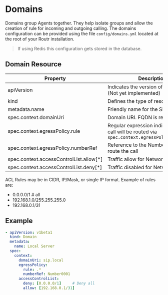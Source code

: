 # Domains

Domains group Agents together. They help isolate groups and allow the creation of rule for incoming and
outgoing calling. The domains configuration can be provided using the file `config/domains.yml` located at the root of your Routr installation.

> If using Redis this configuration gets stored in the database.

## Domain Resource

| Property | Description | Required |
| --- | --- | --- |
| apiVersion | Indicates the version of the resource (Not yet implemented)| Yes |
| kind | Defines the type of resource | Yes |
| metadata.name | Friendly name for the SIP domain | Yes |
| spec.context.domainUri | Domain URI. FQDN is recommended | Yes |
| spec.context.egressPolicy.rule | Regular expression indicating when a call will be routed via `spec.context.egressPolicy.numberRef` | No |
| spec.context.egressPolicy.numberRef | Reference to the Number that will route the call | No |
| spec.context.accessControlList.allow[*] | Traffic allow for Network in list | No |
| spec.context.accessControlList.deny[*] | Traffic disabled for Network in list| No |

ACL Rules may be in CIDR, IP/Mask, or single IP format. Example of rules are:

- 0.0.0.0/1 # all
- 192.168.1.0/255.255.255.0
- 192.168.0.1/31

## Example

```yaml
- apiVersion: v1beta1
  kind: Domain
  metadata:
    name: Local Server
  spec:
    context:
      domainUri: sip.local
      egressPolicy:
        rule: .*
        numberRef: Number0001
      accessControlList:
        deny: [0.0.0.0/1]     # Deny all
        allow: [192.168.0.1/31]
```
